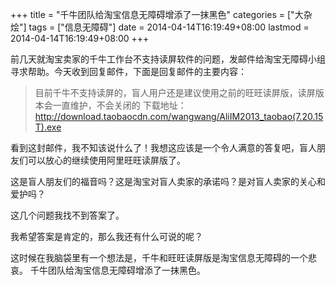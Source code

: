 +++
title = "千牛团队给淘宝信息无障碍增添了一抹黑色"
categories = ["大杂烩"]
tags = ["信息无障碍"]
date = 2014-04-14T16:19:49+08:00
lastmod = 2014-04-14T16:19:49+08:00
+++



前几天就淘宝卖家的千牛工作台不支持读屏软件的问题，发邮件给淘宝无障碍小组寻求帮助。今天收到回复邮件，下面是回复邮件的主要内容：

> 目前千牛不支持读屏的，盲人用户还是建议使用之前的旺旺读屏版，读屏版本会一直维护，不会关闭的
> 下载地址：http://download.taobaocdn.com/wangwang/AliIM2013_taobao(7.20.15T).exe

看到这封邮件，我不知该说什么了！我想这应该是一个令人满意的答复吧，盲人朋友们可以放心的继续使用阿里旺旺读屏版了。

这是盲人朋友们的福音吗？这是淘宝对盲人卖家的承诺吗？是对盲人卖家的关心和爱护吗？

这几个问题我找不到答案了。

我希望答案是肯定的，那么我还有什么可说的呢？

这时候在我脑袋里有一个想法是，千牛和旺旺读屏版是淘宝信息无障碍的一个悲哀。
千牛团队给淘宝信息无障碍增添了一抹黑色。